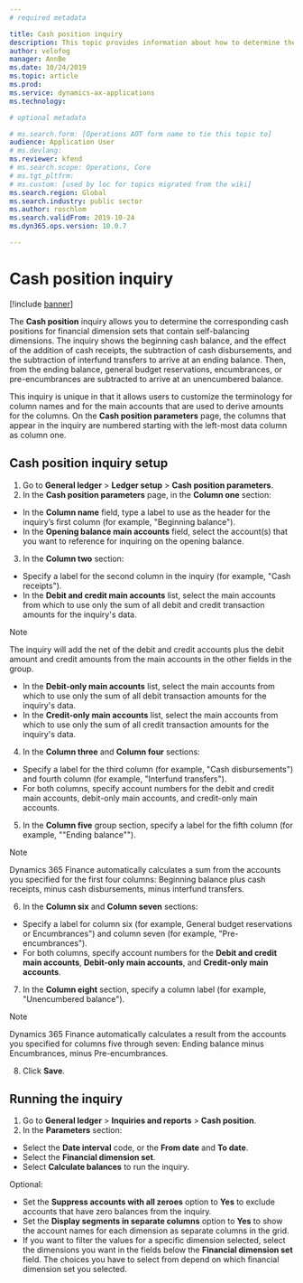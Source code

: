```yaml
---
# required metadata

title: Cash position inquiry
description: This topic provides information about how to determine the corresponding cash positions for financial dimension sets that contain self-balancing dimensions.
author: velofog
manager: AnnBe
ms.date: 10/24/2019
ms.topic: article
ms.prod: 
ms.service: dynamics-ax-applications
ms.technology: 

# optional metadata

# ms.search.form: [Operations AOT form name to tie this topic to]
audience: Application User
# ms.devlang: 
ms.reviewer: kfend
# ms.search.scope: Operations, Core 
# ms.tgt_pltfrm: 
# ms.custom: [used by loc for topics migrated from the wiki]
ms.search.region: Global
ms.search.industry: public sector
ms.author: roschlom
ms.search.validFrom: 2019-10-24
ms.dyn365.ops.version: 10.0.7

---
```


# Cash position inquiry
[!include [banner](../includes/banner.md)]

The **Cash position** inquiry allows you to determine the corresponding cash positions for financial dimension sets that contain self-balancing dimensions. The inquiry shows the beginning cash balance, and the effect of the addition of cash receipts, the subtraction of cash disbursements, and the subtraction of interfund transfers to arrive at an ending balance. Then, from the ending balance, general budget reservations, encumbrances, or pre-encumbrances are subtracted to arrive at an unencumbered balance.

This inquiry is unique in that it allows users to customize the terminology for column names and for the main accounts that are used to derive amounts for the columns. On the **Cash position parameters** page, the columns that appear in the inquiry are numbered starting with the left-most data column as column one.

## Cash position inquiry setup

1. Go to **General ledger** > **Ledger setup** > **Cash position parameters**.
2. In the **Cash position parameters** page, in the **Column one** section:

- In the **Column name** field, type a label to use as the header for the inquiry’s first column (for example, "Beginning balance").
- In the **Opening balance main accounts** field, select the account(s) that you want to reference for inquiring on the opening balance.

3. In the **Column two** section: 

- Specify a label for the second column in the inquiry (for example, "Cash receipts").
- In the **Debit and credit main accounts** list, select the main accounts from which to use only the sum of all debit and credit transaction amounts for the inquiry's data. 

> [!NOTE]
> The inquiry will add the net of the debit and credit accounts plus the debit amount and credit amounts from the main accounts in the other fields in the group.

- In the **Debit-only main accounts** list, select the main accounts from which to use only the sum of all debit transaction amounts for the inquiry's data.
- In the **Credit-only main accounts** list, select the main accounts from which to use only the sum of all credit transaction amounts for the inquiry's data.

4. In the **Column three** and **Column four** sections: 

- Specify a label for the third column (for example, "Cash disbursements") and fourth column (for example, "Interfund transfers").
- For both columns, specify account numbers for the debit and credit main accounts, debit-only main accounts, and credit-only main accounts.

5. In the **Column five** group section, specify a label for the fifth column (for example, ""Ending balance""). 

> [!NOTE]
> Dynamics 365 Finance automatically calculates a sum from the accounts you specified for the first four columns: Beginning balance plus cash receipts, minus cash disbursements, minus interfund transfers.

6. In the **Column six** and **Column seven** sections: 

- Specify a label for column six (for example, General budget reservations or Encumbrances") and column seven (for example, "Pre-encumbrances").
- For both columns, specify account numbers for the **Debit and credit main accounts**, **Debit-only main accounts**, and **Credit-only main accounts**.

7. In the **Column eight** section, specify a column label (for example, "Unencumbered balance"). 

> [!NOTE]
> Dynamics 365 Finance automatically calculates a result from the accounts you specified for columns five through seven: Ending balance minus Encumbrances, minus Pre-encumbrances.

8. Click **Save**.

## Running the inquiry

1. Go to **General ledger** > **Inquiries and reports** > **Cash position**.
2. In the **Parameters** section: 

- Select the **Date interval** code, or the **From date** and **To date**.
- Select the **Financial dimension set**.
- Select **Calculate balances** to run the inquiry.

Optional: 

- Set the **Suppress accounts with all zeroes** option to **Yes** to exclude accounts that have zero balances from the inquiry.
- Set the **Display segments in separate columns** option to **Yes** to show the account names for each dimension as separate columns in the grid.
- If you want to filter the values for a specific dimension selected, select the dimensions you want in the fields below the **Financial dimension set** field. The choices you have to select from depend on which financial dimension set you selected.

